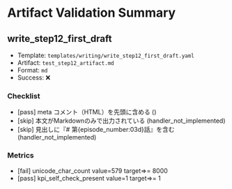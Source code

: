 # Artifact Validation Summary

## write_step12_first_draft
- Template: `templates/writing/write_step12_first_draft.yaml`
- Artifact: `test_step12_artifact.md`
- Format: `md`
- Success: ❌
### Checklist
- [pass] meta コメント（HTML）を先頭に含める ()
- [skip] 本文がMarkdownのみで出力されている (handler_not_implemented)
- [skip] 見出しに『# 第{episode_number:03d}話』を含む (handler_not_implemented)
### Metrics
- [fail] unicode_char_count value=579 target=>= 8000
- [pass] kpi_self_check_present value=1 target=>= 1
